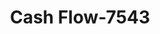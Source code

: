 ---
f_zip-code: 35062
f_state-code: AL
title: Cash Flow-7543
f_phone: 205-648-6445
f_city-only: Dora
f_address: 2377 Highway 78 Dora
f_location-unique-id: '7543'
slug: cash-flow-7543
updated-on: '2024-05-30T13:46:58.046Z'
created-on: '2024-05-30T13:36:59.803Z'
published-on: '2024-05-30T13:54:32.469Z'
f_city-state: cms/city/dora-al.md
f_company: cms/company/cash-flow.md
f_state: cms/state/alabama.md
layout: '[payday-loan].html'
tags: payday-loan
---